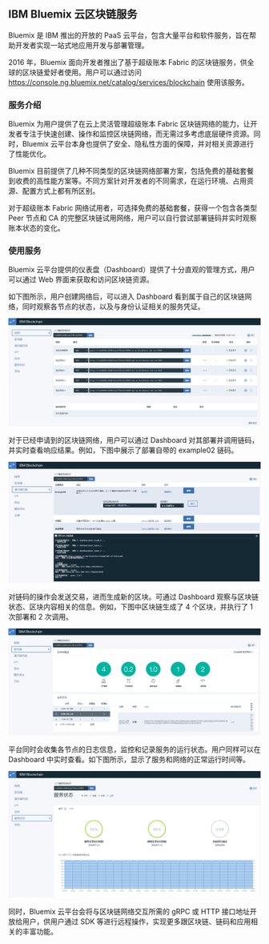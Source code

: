 ﻿## IBM Bluemix 云区块链服务

Bluemix 是 IBM 推出的开放的 PaaS 云平台，包含大量平台和软件服务，旨在帮助开发者实现一站式地应用开发与部署管理。

2016 年，Bluemix 面向开发者推出了基于超级账本 Fabric 的区块链服务，供全球的区块链爱好者使用。用户可以通过访问 https://console.ng.bluemix.net/catalog/services/blockchain 使用该服务。

### 服务介绍

Bluemix 为用户提供了在云上灵活管理超级账本 Fabric 区块链网络的能力，让开发者专注于快速创建、操作和监控区块链网络，而无需过多考虑底层硬件资源。同时，Bluemix 云平台本身也提供了安全、隐私性方面的保障，并对相关资源进行了性能优化。

Bluemix 目前提供了几种不同类型的区块链网络部署方案，包括免费的基础套餐到收费的高性能方案等。不同方案针对开发者的不同需求，在运行环境、占用资源、配置方式上都有所区别。

对于超级账本 Fabric 网络试用者，可选择免费的基础套餐，获得一个包含各类型 Peer 节点和 CA 的完整区块链试用网络，用户可以自行尝试部署链码并实时观察账本状态的变化。

### 使用服务

Bluemix 云平台提供的仪表盘（Dashboard）提供了十分直观的管理方式，用户可以通过 Web 界面来获取和访问区块链资源。

如下图所示，用户创建网络后，可以进入 Dashboard 看到属于自己的区块链网络，同时观察各节点的状态，以及与身份认证相关的服务凭证。

![Bluemix 区块链服务仪表盘](_images/bluemix_dashboard.png)

对于已经申请到的区块链网络，用户可以通过 Dashboard 对其部署并调用链码，并实时查看响应结果。例如，下图中展示了部署自带的 example02 链码。

![通过 Dashboard 操作链码](_images/bluemix_chaincode.png)

对链码的操作会发送交易，进而生成新的区块。可通过 Dashboard 观察与区块链状态、区块内容相关的信息。例如，下图中区块链生成了 4 个区块，并执行了 1 次部署和 2 次调用。

![通过 Dashboard 观察区块链](_images/bluemix_blockchain.png)

平台同时会收集各节点的日志信息，监控和记录服务的运行状态。用户同样可以在 Dashboard 中实时查看。如下图所示，显示了服务和网络的正常运行时间等。

![通过 Dashboard 获取服务状态](_images/bluemix_status.png)

同时，Bluemix 云平台会将与区块链网络交互所需的 gRPC 或 HTTP 接口地址开放给用户，供用户通过 SDK 等进行远程操作，实现更多跟区块链、链码和应用相关的丰富功能。